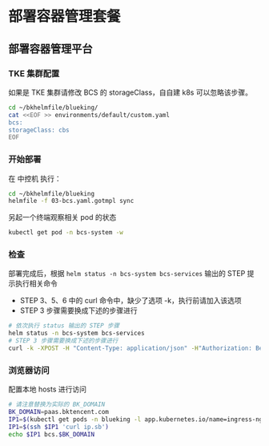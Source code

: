 # 部署容器管理套餐
## 部署容器管理平台
### TKE 集群配置
如果是 TKE 集群请修改 BCS 的 storageClass，自自建 k8s 可以忽略该步骤。
``` bash
cd ~/bkhelmfile/blueking/
cat <<EOF >> environments/default/custom.yaml
bcs:
storageClass: cbs
EOF
```

### 开始部署
在 中控机 执行：
``` bash
cd ~/bkhelmfile/blueking
helmfile -f 03-bcs.yaml.gotmpl sync
```
另起一个终端观察相关 pod 的状态
``` bash
kubectl get pod -n bcs-system -w
```

### 检查
部署完成后，根据 `helm status -n bcs-system bcs-services` 输出的 STEP 提示执行相关命令
- STEP 3、5、6 中的 curl 命令中，缺少了选项 -k，执行前请加入该选项
- STEP 3 步骤需要换成下述的步骤进行
``` bash
# 依次执行 status 输出的 STEP 步骤
helm status -n bcs-system bcs-services
# STEP 3 步骤需要换成下述的步骤进行
curl -k -XPOST -H "Content-Type: application/json" -H"Authorization: Bearer $GatewayToken" "https://$APIGATEWAY_DOMAIN:31443/bcsapi/v4/usermanager/v1/permissions" -d '{"apiVersion":"v1","kind":"permission","name":"admin-permission","spec":{"permissions":[{"user_name":"admin","resource_type":"storage","resource":"*","role":"manager"},{"user_name":"admin","resource_type":"clustermanager","resource":"*","role":"manager"},{"user_name":"admin","resource_type":"usermanager","resource":"*","role":"manager"},{"user_name":"admin","resource_type":"cluster","resource":"*","role":"manager"}]}}'
```

### 浏览器访问
配置本地 hosts 进行访问
``` bash
# 请注意替换为实际的 BK_DOMAIN
BK_DOMAIN=paas.bktencent.com
IP1=$(kubectl get pods -n blueking -l app.kubernetes.io/name=ingress-nginx -o jsonpath='{.items[0].status.hostIP}')
IP1=$(ssh $IP1 'curl ip.sb')
echo $IP1 bcs.$BK_DOMAIN
```
